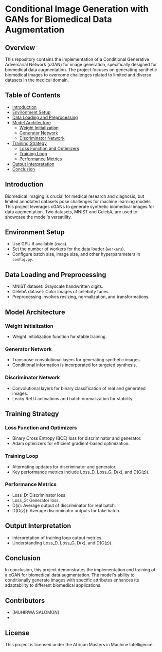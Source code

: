 # Conditional Image Generation with GANs for Biomedical Data Augmentation

## Overview

This repository contains the implementation of a Conditional Generative Adversarial Network (cGAN) for image generation, specifically designed for biomedical data augmentation. The project focuses on generating synthetic biomedical images to overcome challenges related to limited and diverse datasets in the medical domain.

## Table of Contents

- [Introduction](#introduction)
- [Environment Setup](#environment-setup)
- [Data Loading and Preprocessing](#data-loading-and-preprocessing)
- [Model Architecture](#model-architecture)
  - [Weight Initialization](#weight-initialization)
  - [Generator Network](#generator-network)
  - [Discriminator Network](#discriminator-network)
- [Training Strategy](#training-strategy)
  - [Loss Function and Optimizers](#loss-function-and-optimizers)
  - [Training Loop](#training-loop)
  - [Performance Metrics](#performance-metrics)
- [Output Interpretation](#output-interpretation)
- [Conclusion](#conclusion)

## Introduction

Biomedical imaging is crucial for medical research and diagnosis, but limited annotated datasets pose challenges for machine learning models. This project leverages cGANs to generate synthetic biomedical images for data augmentation. Two datasets, MNIST and CelebA, are used to showcase the model's versatility.

## Environment Setup

- Use GPU if available (`cuda`).
- Set the number of workers for the data loader (`workers`).
- Configure batch size, image size, and other hyperparameters in `config.py`.

## Data Loading and Preprocessing

- MNIST dataset: Grayscale handwritten digits.
- CelebA dataset: Color images of celebrity faces.
- Preprocessing involves resizing, normalization, and transformations.

## Model Architecture

### Weight Initialization

- Weight initialization function for stable training.

### Generator Network

- Transpose convolutional layers for generating synthetic images.
- Conditional information is incorporated for targeted synthesis.

### Discriminator Network

- Convolutional layers for binary classification of real and generated images.
- Leaky ReLU activations and batch normalization for stability.

## Training Strategy

### Loss Function and Optimizers

- Binary Cross Entropy (BCE) loss for discriminator and generator.
- Adam optimizers for efficient gradient-based optimization.

### Training Loop

- Alternating updates for discriminator and generator.
- Key performance metrics include Loss\_D, Loss\_G, D(x), and D(G(z)).

### Performance Metrics

- Loss\_D: Discriminator loss.
- Loss\_G: Generator loss.
- D(x): Average output of discriminator for real batch.
- D(G(z)): Average discriminator outputs for fake batch.

## Output Interpretation

- Interpretation of training loop output metrics.
- Understanding Loss\_D, Loss\_G, D(x), and D(G(z)).

## Conclusion

In conclusion, this project demonstrates the implementation and training of a cGAN for biomedical data augmentation. The model's ability to conditionally generate images with specific attributes enhances its adaptability to different biomedical applications.

## Contributors

- [MUHIRWA SALOMON]
-

## License

This project is licensed under the African Masters in Machine Intelligence.

